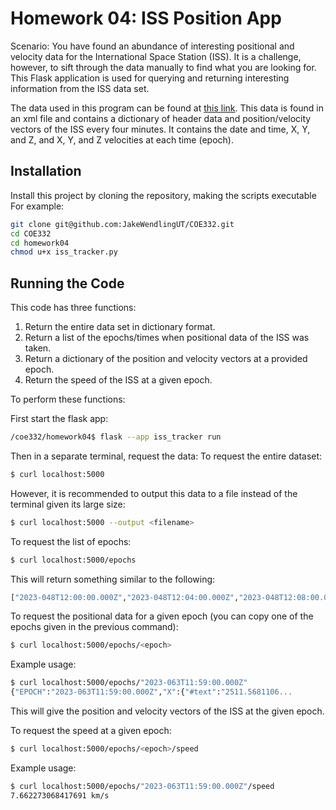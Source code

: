 # Homework 04: ISS Position App

Scenario: You have found an abundance of interesting positional and velocity data for the International Space Station (ISS). It is a challenge, however, to sift through the data manually to find what you are looking for. This Flask application is used for querying and returning interesting information from the ISS data set.

The data used in this program can be found at [this link](https://spotthestation.nasa.gov/trajectory_data.cfm). This data is found in an xml file and contains a dictionary of header data and position/velocity vectors of the ISS every four minutes. It contains the date and time, X, Y, and Z, and X, Y, and Z velocities at each time (epoch).

## Installation

Install this project by cloning the repository, making the scripts executable
For example:

```bash
git clone git@github.com:JakeWendlingUT/COE332.git
cd COE332
cd homework04
chmod u+x iss_tracker.py
```

## Running the Code

This code has three functions:
1. Return the entire data set in dictionary format.
2. Return a list of the epochs/times when positional data of the ISS was taken.
3. Return a dictionary of the position and velocity vectors at a provided epoch.
4. Return the speed of the ISS at a given epoch.

To perform these functions:

First start the flask app:
```bash
/coe332/homework04$ flask --app iss_tracker run
```
Then in a separate terminal, request the data:
To request the entire dataset:
```bash
$ curl localhost:5000
```
However, it is recommended to output this data to a file instead of the terminal given its large size:
```bash
$ curl localhost:5000 --output <filename>
```
To request the list of epochs:
```bash
$ curl localhost:5000/epochs
```
This will return something similar to the following:
```bash
["2023-048T12:00:00.000Z","2023-048T12:04:00.000Z","2023-048T12:08:00.000Z",...
```
To request the positional data for a given epoch (you can copy one of the epochs given in the previous command):
```bash
$ curl localhost:5000/epochs/<epoch>
```
Example usage:
```bash
$ curl localhost:5000/epochs/"2023-063T11:59:00.000Z"
{"EPOCH":"2023-063T11:59:00.000Z","X":{"#text":"2511.5681106...
```
This will give the position and velocity vectors of the ISS at the given epoch.

To request the speed at a given epoch:
```bash
$ curl localhost:5000/epochs/<epoch>/speed
```
Example usage:
```bash
$ curl localhost:5000/epochs/"2023-063T11:59:00.000Z"/speed
7.662273068417691 km/s
```

